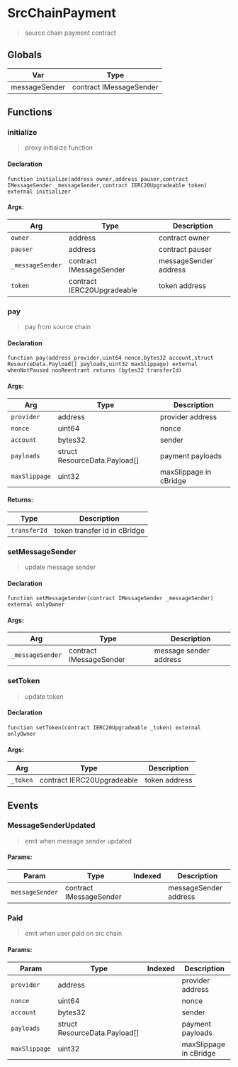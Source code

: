 # SrcChainPayment



> source chain payment contract

## Globals
| Var | Type |
| --- | --- |
| messageSender | contract IMessageSender |

## Functions
### initialize

> proxy initialize function


#### Declaration
```
function initialize(address owner,address pauser,contract IMessageSender _messageSender,contract IERC20Upgradeable token) external initializer
```

#### Args:
| Arg | Type | Description |
| --- | --- | --- |
|`owner` | address | contract owner
|`pauser` | address | contract pauser
|`_messageSender` | contract IMessageSender | messageSender address
|`token` | contract IERC20Upgradeable | token address

### pay

> pay from source chain


#### Declaration
```
function pay(address provider,uint64 nonce,bytes32 account,struct ResourceData.Payload[] payloads,uint32 maxSlippage) external whenNotPaused nonReentrant returns (bytes32 transferId)
```

#### Args:
| Arg | Type | Description |
| --- | --- | --- |
|`provider` | address | provider address
|`nonce` | uint64 | nonce
|`account` | bytes32 | sender
|`payloads` | struct ResourceData.Payload[] | payment payloads
|`maxSlippage` | uint32 | maxSlippage in cBridge

#### Returns:
| Type | Description |
| --- | --- |
|`transferId` | token transfer id in cBridge
### setMessageSender

> update message sender


#### Declaration
```
function setMessageSender(contract IMessageSender _messageSender) external onlyOwner
```

#### Args:
| Arg | Type | Description |
| --- | --- | --- |
|`_messageSender` | contract IMessageSender | message sender address

### setToken

> update token


#### Declaration
```
function setToken(contract IERC20Upgradeable _token) external onlyOwner
```

#### Args:
| Arg | Type | Description |
| --- | --- | --- |
|`_token` | contract IERC20Upgradeable | token address


## Events

### MessageSenderUpdated

> emit when message sender updated

  
#### Params:
| Param | Type | Indexed | Description |
| --- | --- | :---: | --- |
|`messageSender` | contract IMessageSender |  | messageSender address
### Paid

> emit when user paid on src chain

  
#### Params:
| Param | Type | Indexed | Description |
| --- | --- | :---: | --- |
|`provider` | address |  | provider address
|`nonce` | uint64 |  | nonce
|`account` | bytes32 |  | sender
|`payloads` | struct ResourceData.Payload[] |  | payment payloads
|`maxSlippage` | uint32 |  | maxSlippage in cBridge
